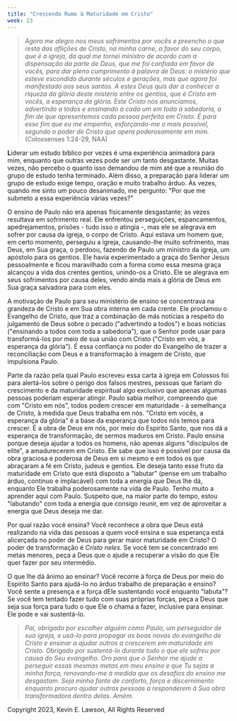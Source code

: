 ```yaml
---
title: "Crescendo Rumo à Maturidade em Cristo"
week: 23
---
```


> *Agora me alegro nos meus sofrimentos por vocês e preencho o que resta
> das aflições de Cristo, na minha carne, a favor do seu corpo, que é a
> igreja, da qual me tornei ministro de acordo com a dispensação da
> parte de Deus, que me foi confiada em favor de vocês, para dar pleno
> cumprimento à palavra de Deus: o mistério que esteve escondido durante
> séculos e gerações, mas que agora foi manifestado aos seus santos. A
> estes Deus quis dar a conhecer a riqueza da glória deste mistério
> entre os gentios, que é Cristo em vocês, a esperança da glória. Este
> Cristo nós anunciamos, advertindo a todos e ensinando a cada um em
> toda a sabedoria, a fim de que apresentemos cada pessoa perfeita em
> Cristo. É para esse fim que eu me empenho, esforçando-me o mais
> possível, segundo o poder de Cristo que opera poderosamente em mim.*
> (Colossenses 1:24-29, NAA)

**L**iderar um estudo bíblico por vezes é uma experiência animadora para
mim, enquanto que outras vezes pode ser um tanto desgastante. Muitas
vezes, não percebo o quanto isso demandou de mim até que a reunião do
grupo de estudo tenha terminado. Além disso, a preparação para liderar
um grupo de estudo exige tempo, oração e muito trabalho árduo. Às vezes,
quando me sinto um pouco desanimado, me pergunto: "Por que me submeto a
essa experiência várias vezes?"

O ensino de Paulo não era apenas fisicamente desgastante; às vezes
resultava em sofrimento real. Ele enfrentou perseguições, espancamentos,
apedrejamentos, prisões - tudo isso o atingia -, mas ele se alegrava em
sofrer por causa da igreja, o corpo de Cristo. Aqui estava um homem que,
em certo momento, perseguiu a igreja, causando-lhe muito sofrimento, mas
Deus, em Sua graça, o perdoou, fazendo de Paulo um ministro da igreja,
um apóstolo para os gentios. Ele havia experimentado a graça do Senhor
Jesus pessoalmente e ficou maravilhado com a forma como essa mesma graça
alcançou a vida dos crentes gentios, unindo-os a Cristo. Ele se alegrava
em seus sofrimentos por causa deles, vendo ainda mais a glória de Deus
em Sua graça salvadora para com eles.

A motivação de Paulo para seu ministério de ensino se concentrava na
grandeza de Cristo e em Sua obra interna em cada crente. Ele proclamou o
Evangelho de Cristo, que traz a combinação de más notícias a respeito do
julgamento de Deus sobre o pecado ("advertindo a todos") e boas notícias
("ensinando a todos com toda a sabedoria"), que o Senhor pode usar para
transformá-los por meio de sua união com Cristo ("Cristo em vós, a
esperança da glória"). É essa confiança no poder do Evangelho de trazer
a reconciliação com Deus e a transformação à imagem de Cristo, que
impulsiona Paulo.

Parte da razão pela qual Paulo escreveu essa carta à igreja em Colossos
foi para alertá-los sobre o perigo dos falsos mestres, pessoas que
fariam do crescimento e da maturidade espiritual algo exclusivo que
apenas algumas pessoas poderiam esperar atingir. Paulo sabia melhor,
compreendo que com "Cristo em nós", todos podem crescer em maturidade -
à semelhança de Cristo, à medida que Deus trabalha em nós. "Cristo em
vocês, a esperança da glória" é a base da esperança que todos nós temos
para crescer. É a obra de Deus em nós, por meio do Espírito Santo, que
nos dá a esperança de transformação, de sermos maduros em Cristo. Paulo
ensina porque deseja ajudar a todos os homens, não apenas alguns
"discípulos de elite", a amadurecerem em Cristo. Ele sabe que isso é
possível por causa da obra graciosa e poderosa de Deus em si mesmo e em
todos os que abraçaram a fé em Cristo, judeus e gentios. Ele deseja
tanto esse fruto da maturidade em Cristo que está disposto a "labutar"
(pense em um trabalho árduo, contínuo e implacável) com toda a energia
que Deus lhe dá, enquanto Ele trabalha poderosamente na vida de Paulo.
Tenho muito a aprender aqui com Paulo. Suspeito que, na maior parte do
tempo, estou "labutando" com toda a energia que consigo reunir, em vez
de aproveitar a energia que Deus deseja me dar.

Por qual razão você ensina? Você reconhece a obra que Deus está
realizando na vida das pessoas a quem você ensina e sua esperança está
alicerçada no poder de Deus para gerar maior maturidade em Cristo? O
poder de transformação é *Cristo neles*. Se você tem se concentrado em
metas menores, peça a Deus que o ajude a recuperar a visão do que Ele
quer fazer por seu intermédio.

O que lhe dá ânimo ao ensinar? Você recorre à força de Deus por meio do
Espírito Santo para ajudá-lo no árduo trabalho de preparação e ensino?
Você sente a presença e a força dEle sustentando você enquanto "labuta"?
Se você tem tentado fazer tudo com suas próprias forças, peça a Deus que
seja sua força para tudo o que Ele o chama a fazer, inclusive para
ensinar. Ele pode e vai sustentá-lo.

> *Pai, obrigado por escolher alguém como Paulo, um perseguidor de sua
> igreja, e usá-lo para propagar as boas novas do evangelho de Cristo e
> ensinar a ajudar outros a crescerem em maturidade em Cristo. Obrigado
> por sustentá-lo durante tudo o que ele sofreu por causa do Seu
> evangelho. Oro para que o Senhor me ajude a perseguir essas mesmas
> metas em meu ensino e que Tu sejas a minha força, renovando-me à
> medida que os desafios do ensino me desgastam. Seja minha fonte de
> conforto, força e discernimento enquanto procuro ajudar outras pessoas
> a responderem à Sua obra transformadora dentro delas. Amém.*

Copyright 2023, Kevin E. Lawson, All Rights Reserved
